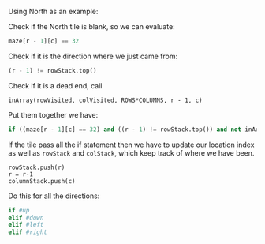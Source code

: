 <!--title={Four Directions Explained}-->

<!--badges={Python:10,Algorithms:16}-->

<!--concepts={Stack Manipulation}-->

Using North as an example:

Check if the North tile is blank, so we can evaluate:

```python
maze[r - 1][c] == 32
```

Check if it is the direction where we just came from:

```python
(r - 1) != rowStack.top()
```

Check if it is a dead end, call

```
inArray(rowVisited, colVisited, ROWS*COLUMNS, r - 1, c)
```

Put them together we have:

```python
if ((maze[r - 1][c] == 32) and ((r - 1) != rowStack.top()) and not inArray(rowVisited, colVisited, ROWS*COLUMNS, r - 1, c)):
```

If the tile pass all the if statement then we have to update our location index as well as `rowStack` and `colStack`, which keep track of where we have been.

	rowStack.push(r)
	r = r-1
	columnStack.push(c)
Do this for all the directions:

```python
if #up
elif #down
elif #left
elif #right
```

